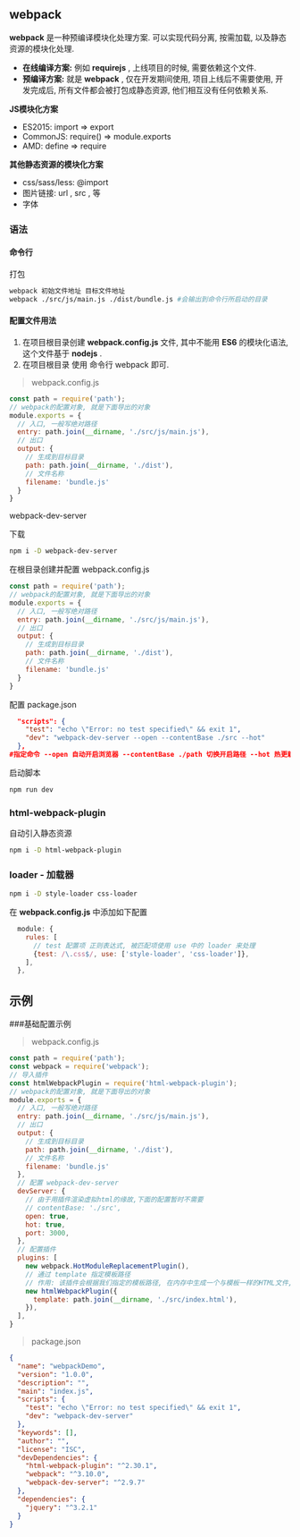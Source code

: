 ## webpack

**webpack** 是一种预编译模块化处理方案. 可以实现代码分离, 按需加载, 以及静态资源的模块化处理.

- **在线编译方案:** 例如 **requirejs** , 上线项目的时候, 需要依赖这个文件.
- **预编译方案:** 就是 **webpack** , 仅在开发期间使用, 项目上线后不需要使用, 开发完成后, 所有文件都会被打包成静态资源, 他们相互没有任何依赖关系.

**JS模块化方案**

- ES2015: import => export
- CommonJS: require() => module.exports
- AMD: define => require

**其他静态资源的模块化方案**

- css/sass/less: @import
- 图片链接: url , src , 等
- 字体

### 语法

#### 命令行

打包

```bash
webpack 初始文件地址 目标文件地址
webpack ./src/js/main.js ./dist/bundle.js #会输出到命令行所启动的目录
```

#### 配置文件用法

1. 在项目根目录创建 **webpack.config.js** 文件, 其中不能用 **ES6** 的模块化语法, 这个文件基于 **nodejs** .
2. 在项目根目录 使用 命令行 webpack 即可.

> webpack.config.js

```javascript
const path = require('path');
// webpack的配置对象, 就是下面导出的对象
module.exports = {
  // 入口, 一般写绝对路径
  entry: path.join(__dirname, './src/js/main.js'),
  // 出口
  output: {
    // 生成到目标目录
    path: path.join(__dirname, './dist'),
    // 文件名称
    filename: 'bundle.js'
  }
}
```

webpack-dev-server

下载

```bash
npm i -D webpack-dev-server
```

在根目录创建并配置 webpack.config.js

```javascript
const path = require('path');
// webpack的配置对象, 就是下面导出的对象
module.exports = {
  // 入口, 一般写绝对路径
  entry: path.join(__dirname, './src/js/main.js'),
  // 出口
  output: {
    // 生成到目标目录
    path: path.join(__dirname, './dist'),
    // 文件名称
    filename: 'bundle.js'
  }
}
```

配置 package.json

```json
  "scripts": {
    "test": "echo \"Error: no test specified\" && exit 1",
    "dev": "webpack-dev-server --open --contentBase ./src --hot"
  },
#指定命令 --open 自动开启浏览器 --contentBase ./path 切换开启路径 --hot 热更新
```

启动脚本

```bash
npm run dev
```

### html-webpack-plugin

自动引入静态资源

```bash
npm i -D html-webpack-plugin
```

### loader - 加载器

```bash
npm i -D style-loader css-loader
```

在 **webpack.config.js** 中添加如下配置

```javascript
  module: {
    rules: [
      // test 配置项 正则表达式, 被匹配项使用 use 中的 loader 来处理
      {test: /\.css$/, use: ['style-loader', 'css-loader']},
    ],
  },
```

## 示例

###基础配置示例

> webpack.config.js

```javascript
const path = require('path');
const webpack = require('webpack');
// 导入插件
const htmlWebpackPlugin = require('html-webpack-plugin');
// webpack的配置对象, 就是下面导出的对象
module.exports = {
  // 入口, 一般写绝对路径
  entry: path.join(__dirname, './src/js/main.js'),
  // 出口
  output: {
    // 生成到目标目录
    path: path.join(__dirname, './dist'),
    // 文件名称
    filename: 'bundle.js'
  },
  // 配置 webpack-dev-server
  devServer: {
    // 由于用插件渲染虚拟html的缘故,下面的配置暂时不需要
    // contentBase: './src',
    open: true,
    hot: true,
    port: 3000,
  },
  // 配置插件
  plugins: [
    new webpack.HotModuleReplacementPlugin(),
    // 通过 template 指定模板路径
    // 作用: 该插件会根据我们指定的模板路径, 在内存中生成一个与模板一样的HTML文件, 并且, 自动导入我们在项目中使用的JS文件,css文件等.
    new htmlWebpackPlugin({
      template: path.join(__dirname, './src/index.html'),
    }),
  ],
}
```

> package.json

```json
{
  "name": "webpackDemo",
  "version": "1.0.0",
  "description": "",
  "main": "index.js",
  "scripts": {
    "test": "echo \"Error: no test specified\" && exit 1",
    "dev": "webpack-dev-server"
  },
  "keywords": [],
  "author": "",
  "license": "ISC",
  "devDependencies": {
    "html-webpack-plugin": "^2.30.1",
    "webpack": "^3.10.0",
    "webpack-dev-server": "^2.9.7"
  },
  "dependencies": {
    "jquery": "^3.2.1"
  }
}
```

